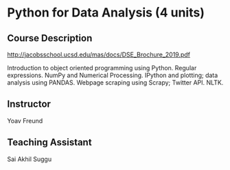 # Python for Data Analysis (4 units)

## Course Description
http://jacobsschool.ucsd.edu/mas/docs/DSE_Brochure_2019.pdf

Introduction to object oriented programming using Python. Regular expressions. NumPy and Numerical Processing. IPython and plotting; data analysis using PANDAS. Webpage scraping using Scrapy; Twitter API. NLTK.

## Instructor
Yoav Freund

## Teaching Assistant
Sai Akhil Suggu
